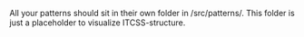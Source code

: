 All your patterns should sit in their own folder in /src/patterns/. This
folder is just a placeholder to visualize ITCSS-structure.
